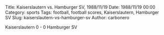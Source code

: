 Title: Kaiserslautern vs. Hamburger SV, 1988/11/19
Date: 1988/11/19 00:00
Category: sports
Tags: football, football scores, Kaiserslautern, Hamburger SV
Slug: kaiserslautern-vs-hamburger-sv
Author: carbonero


Kaiserslautern 0 - 0 Hamburger SV
